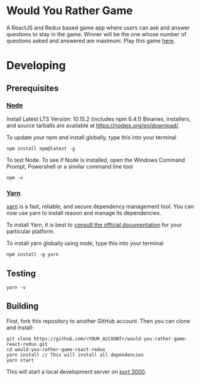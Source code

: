 # Would You Rather Game

A ReactJS and Redux based game app where users can ask and answer questions to stay in the game. Winner will be the one whose number of questions asked and answered are maximum. 
Play this game [here](https://would-you-rather.aimen.dev//).

# Developing
## Prerequisites


### [Node](https://nodejs.org/en/)

Install Latest LTS Version: 10.15.2 (includes npm 6.4.1)
Binaries, installers, and source tarballs are available at
<https://nodejs.org/en/download/>.

To update your npm and install globally, type this into your terminal

```
npm install npm@latest -g

```
To test Node. To see if Node is installed, open the Windows Command Prompt, Powershell or a similar command line tool

```
npm -v
```
### [Yarn](https://www.npmjs.com/package/yarn)

[yarn](https://yarnpkg.com/) is a fast, reliable, and secure dependency management tool. You can now use yarn to install reason and manage its dependencies.

To install Yarn, it is best to [consult the official documentation](https://yarnpkg.com/en/docs/install) for your particular platform.

To install yarn globally using node, type this into your terminal

```
npm install -g yarn

```
## Testing 

```
yarn -v

```
## Building

First, fork this repository to another GitHub account. Then you can clone and install:

```
git clone https://github.com/<YOUR_ACCOUNT>/would-you-rather-game-react-redux.git
cd would-you-rather-game-react-redux
yarn install // This will install all dependencies
yarn start
```
This will start a local development server on [port 3000](http://localhost:3000).



